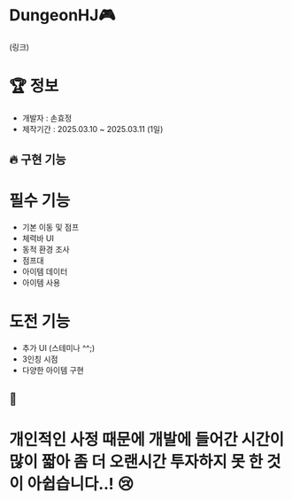 # DungeonHJ🎮

(링크)

# 🏆 정보
- 개발자 : 손효정
- 제작기간 : 2025.03.10 ~ 2025.03.11 (1일)

## 🔥 구현 기능
# 필수 기능
* 기본 이동 및 점프
* 체력바 UI
* 동적 환경 조사
* 점프대
* 아이템 데이터
* 아이템 사용

# 도전 기능
* 추가 UI (스테미나 ^^;)
* 3인칭 시점
* 다양한 아이템 구현

## 🐾 
# 개인적인 사정 때문에 개발에 들어간 시간이 많이 짧아 좀 더 오랜시간 투자하지 못 한 것이 아쉽습니다..! 😢


